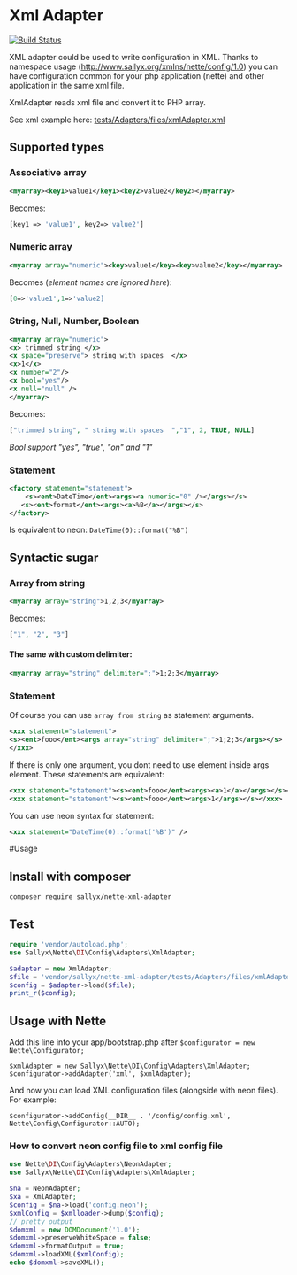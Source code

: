 # Xml Adapter

[![Build Status](https://travis-ci.org/sallyx/nette-xml-adapter.svg?branch=master)](https://travis-ci.org/sallyx/nette-xml-adapter)

XML adapter could be used to write configuration in XML.
Thanks to namespace usage (http://www.sallyx.org/xmlns/nette/config/1.0) you can have
configuration common for your php application (nette) and other application
in the same xml file.

XmlAdapter reads xml file and convert it to PHP array.

See xml example here: [tests/Adapters/files/xmlAdapter.xml](tests/Adapters/files/xmlAdapter.xml)

## Supported types

### Associative array

```xml
<myarray><key1>value1</key1><key2>value2</key2></myarray>
```
Becomes:
```php
[key1 => 'value1', key2=>'value2']
```
### Numeric array

```xml
<myarray array="numeric"><key>value1</key><key>value2</key></myarray>
```
Becomes (*element names are ignored here*):
```php
[0=>'value1',1=>'value2]
```
### String, Null, Number, Boolean

```xml
<myarray array="numeric">
<x> trimmed string </x>
<x space="preserve"> string with spaces  </x>
<x>1</x>
<x number="2"/>
<x bool="yes"/>
<x null="null" />
</myarray>
```
Becomes:
```php
["trimmed string", " string with spaces  ","1", 2, TRUE, NULL]
```
*Bool support "yes", "true", "on" and "1"*
### Statement
```xml
<factory statement="statement">
    <s><ent>DateTime</ent><args><a numeric="0" /></args></s>
   <s><ent>format</ent><args><a>%B</a></args></s>
</factory>
```
Is equivalent to neon: ```DateTime(0)::format("%B")```

## Syntactic sugar

### Array from string
```xml
<myarray array="string">1,2,3</myarray>
```
Becomes:
```php
["1", "2", "3"]
```
#### The same with custom delimiter:
```xml
<myarray array="string" delimiter=";">1;2;3</myarray>
```

### Statement
Of course you can use `array from string` as statement arguments.
```xml
<xxx statement="statement">
<s><ent>fooo</ent><args array="string" delimiter=";">1;2;3</args></s>
</xxx>
```
If there is only one argument, you dont need to use element inside args element.
These statements are equivalent:
```xml
<xxx statement="statement"><s><ent>fooo</ent><args><a>1</a></args></s></xxx>
<xxx statement="statement"><s><ent>fooo</ent><args>1</args></s></xxx>
```

You can use neon syntax for statement:
```xml
<xxx statement="DateTime(0)::format('%B')" />
```

#Usage

## Install with composer

```
composer require sallyx/nette-xml-adapter
```

## Test

```php
require 'vendor/autoload.php';
use Sallyx\Nette\DI\Config\Adapters\XmlAdapter;

$adapter = new XmlAdapter;
$file = 'vendor/sallyx/nette-xml-adapter/tests/Adapters/files/xmlAdapter.xml';
$config = $adapter->load($file);
print_r($config);
```

## Usage with Nette

Add this line into your app/bootstrap.php after ```$configurator = new Nette\Configurator;```

```
$xmlAdapter = new Sallyx\Nette\DI\Config\Adapters\XmlAdapter;
$configurator->addAdapter('xml', $xmlAdapter);
```

And now you can load XML configuration files (alongside with neon files).
For example:

```
$configurator->addConfig(__DIR__ . '/config/config.xml', Nette\Config\Configurator::AUTO);
```

### How to convert neon config file to xml config file

```php
use Nette\DI\Config\Adapters\NeonAdapter;
use Sallyx\Nette\DI\Config\Adapters\XmlAdapter;

$na = NeonAdapter;
$xa = XmlAdapter;
$config = $na->load('config.neon');
$xmlConfig = $xmlloader->dump($config);
// pretty output
$domxml = new DOMDocument('1.0');
$domxml->preserveWhiteSpace = false;
$domxml->formatOutput = true;
$domxml->loadXML($xmlConfig);
echo $domxml->saveXML();
```
